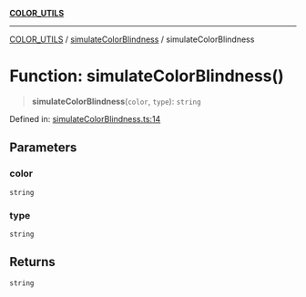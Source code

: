 [**COLOR_UTILS**](../../README.md)

***

[COLOR_UTILS](../../README.md) / [simulateColorBlindness](../README.md) / simulateColorBlindness

# Function: simulateColorBlindness()

> **simulateColorBlindness**(`color`, `type`): `string`

Defined in: [simulateColorBlindness.ts:14](https://github.com/dailker/everyutil/blob/2c6c8c707de5d4a5d228d272d2d21855929838e2/src/color/simulateColorBlindness.ts#L14)

## Parameters

### color

`string`

### type

`string`

## Returns

`string`
